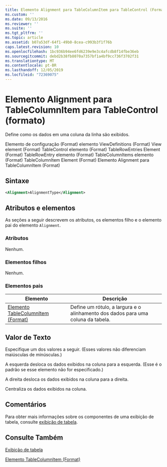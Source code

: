 ```yaml
---
title: Elemento Alignment para TableColumnItem para TableControl (Format) | Microsoft Docs
ms.custom: ''
ms.date: 09/13/2016
ms.reviewer: ''
ms.suite: ''
ms.tgt_pltfrm: ''
ms.topic: article
ms.assetid: b07a53df-64f1-49b0-8cea-c993b3f1f76b
caps.latest.revision: 10
ms.openlocfilehash: 1bc936b94ee6fd6239e9e3c4afcdb8f14fbe36eb
ms.sourcegitcommit: debd2b38fb8070a7357bf1a4bf9cc736f3702f31
ms.translationtype: MT
ms.contentlocale: pt-BR
ms.lasthandoff: 12/05/2019
ms.locfileid: "72369075"
---
```

# <a name="alignment-element-for-tablecolumnitem-for-tablecontrol-format"></a>Elemento Alignment para TableColumnItem para TableControl (formato)

Define como os dados em uma coluna da linha são exibidos.

Elemento de configuração (Format) elemento ViewDefinitions (Format) View element (Format) TableControl elemento (Format) TableRowEntries Element (Format) TableRowEntry elemento (Format) TableColumnItems elemento (Format) TableColumnItem Element (Format) Elemento Alignment para TableColumnItem (Format)

## <a name="syntax"></a>Sintaxe

```xml
<Alignment>AlignmentType</Alignment>
```

## <a name="attributes-and-elements"></a>Atributos e elementos

As seções a seguir descrevem os atributos, os elementos filho e o elemento pai do elemento `Alignment`.

### <a name="attributes"></a>Atributos

Nenhum.

### <a name="child-elements"></a>Elementos filhos

Nenhum.

### <a name="parent-elements"></a>Elementos pais

|Elemento|Descrição|
|-------------|-----------------|
|[Elemento TableColumnItem (Format)](./tablecolumnitem-element-for-tablecolumnitems-for-tablecontrol-format.md)|Define um rótulo, a largura e o alinhamento dos dados para uma coluna da tabela.|

## <a name="text-value"></a>Valor de Texto

Especifique um dos valores a seguir. (Esses valores não diferenciam maiúsculas de minúsculas.)

A esquerda desloca os dados exibidos na coluna para a esquerda. (Esse é o padrão se esse elemento não for especificado.)

A direita desloca os dados exibidos na coluna para a direita.

Centraliza os dados exibidos na coluna.

## <a name="remarks"></a>Comentários

Para obter mais informações sobre os componentes de uma exibição de tabela, consulte [exibição de tabela](./creating-a-table-view.md).

## <a name="see-also"></a>Consulte Também

[Exibição de tabela](./creating-a-table-view.md)

[Elemento TableColumnItem (Format)](./tablecolumnitem-element-for-tablecolumnitems-for-tablecontrol-format.md)
